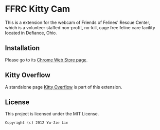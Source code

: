 FFRC Kitty Cam
==============

This is a extension for the webcam of Friends of Felines' Rescue Center, which is a volunteer staffed non-profit, no-kill, cage free feline care facility located in Defiance, Ohio.

## Installation

Please go to its [Chrome Web Store page][webstore].

[webstore]: TBD

## Kitty Overflow

A standalone page [Kitty Overflow][] is part of this extension.

[Kitty Overflow]: http://livibetter.github.com//ffrc-kittycam-ce/kittyoverflow.html

## License

This project is licensed under the MIT License.

    Copyright (c) 2012 Yu-Jie Lin
